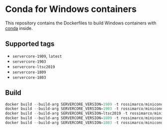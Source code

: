 # Conda for Windows containers

This repository contains the Dockerfiles to build Windows containers with [conda](https://docs.conda.io/en/latest/) inside.

## Supported tags

* `servercore-1909`, `latest`
* `servercore-1903`
* `servercore-ltsc2019`
* `servercore-1809`
* `servercore-1803`

## Build

```powershell
docker build --build-arg SERVERCORE_VERSION=1909 -t rossimarco/miniconda3:latest -t rossimarco/miniconda3:1909 miniconda3
docker build --build-arg SERVERCORE_VERSION=1903 -t rossimarco/miniconda3:1903 miniconda3
docker build --build-arg SERVERCORE_VERSION=ltsc2019 -t rossimarco/miniconda3:ltsc2019 miniconda3
docker build --build-arg SERVERCORE_VERSION=1809 -t rossimarco/miniconda3:1809 miniconda3
docker build --build-arg SERVERCORE_VERSION=1803 -t rossimarco/miniconda3:1803 miniconda3
```
